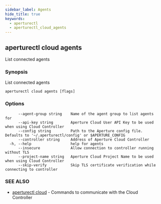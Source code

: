 ```yaml
---
sidebar_label: Agents
hide_title: true
keywords:
  - aperturectl
  - aperturectl_cloud_agents
---
```


<!-- markdownlint-disable -->

## aperturectl cloud agents

List connected agents

### Synopsis

List connected agents

```
aperturectl cloud agents [flags]
```

### Options

```
      --agent-group string    Name of the agent group to list agents for
      --api-key string        Aperture Cloud User API Key to be used when using Cloud Controller
      --config string         Path to the Aperture config file. Defaults to '~/.aperturectl/config' or $APERTURE_CONFIG
      --controller string     Address of Aperture Cloud Controller
  -h, --help                  help for agents
      --insecure              Allow connection to controller running without TLS
      --project-name string   Aperture Cloud Project Name to be used when using Cloud Controller
      --skip-verify           Skip TLS certificate verification while connecting to controller
```

### SEE ALSO

- [aperturectl cloud](/reference/aperturectl/cloud/cloud.md) - Commands to communicate with the Cloud Controller

